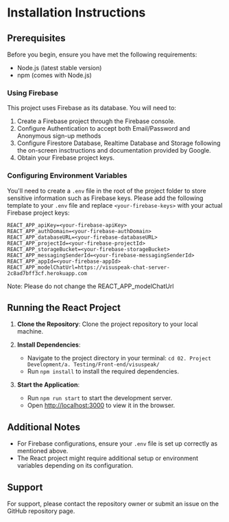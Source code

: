 # Installation Instructions

## Prerequisites

Before you begin, ensure you have met the following requirements:
- Node.js (latest stable version)
- npm (comes with Node.js)

### Using Firebase

This project uses Firebase as its database. You will need to:
1. Create a Firebase project through the Firebase console.
2. Configure Authentication to accept both Email/Password and Anonymous sign-up methods
3. Configure Firestore Database, Realtime Database and Storage following the on-screen insctructions and documentation provided by Google.
4. Obtain your Firebase project keys.

### Configuring Environment Variables

You'll need to create a `.env` file in the root of the project folder to store sensitive information such as Firebase keys. Please add the following template to your `.env` file and replace `<your-firebase-keys>` with your actual Firebase project keys:

```
REACT_APP_apiKey=<your-firebase-apiKey>
REACT_APP_authDomain=<your-firebase-authDomain>
REACT_APP_databaseURL=<your-firebase-databaseURL>
REACT_APP_projectId=<your-firebase-projectId>
REACT_APP_storageBucket=<your-firebase-storageBucket>
REACT_APP_messagingSenderId=<your-firebase-messagingSenderId>
REACT_APP_appId=<your-firebase-appId>
REACT_APP_modelChatUrl=https://visuspeak-chat-server-2c8ad7bff3cf.herokuapp.com
```
Note: Please do not change the REACT_APP_modelChatUrl

## Running the React Project

1. **Clone the Repository**: Clone the project repository to your local machine.

2. **Install Dependencies**:
   - Navigate to the project directory in your terminal: `cd 02. Project Development/a. Testing/Front-end/visuspeak/`
   - Run `npm install` to install the required dependencies.

3. **Start the Application**:
   - Run `npm run start` to start the development server.
   - Open [http://localhost:3000](http://localhost:3000) to view it in the browser.

## Additional Notes

- For Firebase configurations, ensure your `.env` file is set up correctly as mentioned above.
- The React project might require additional setup or environment variables depending on its configuration.

## Support

For support, please contact the repository owner or submit an issue on the GitHub repository page.
